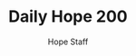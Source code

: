 ---
image: /assets/img/daily-hope-default-artwork.png
title: Daily Hope 200
number: 200
categories:
  - Daily Hope
author: Hope Staff
notes: Daily Hope 200
embed: >-
  EMBED_GOES_HERE
---